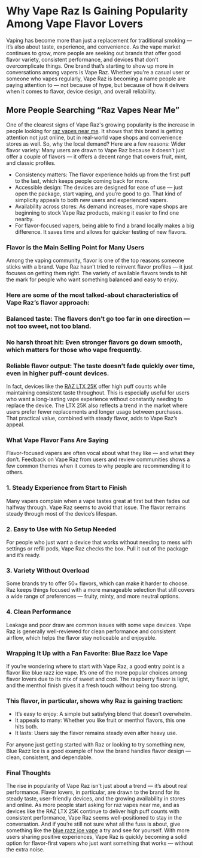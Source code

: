 # Why Vape Raz Is Gaining Popularity Among Vape Flavor Lovers
Vaping has become more than just a replacement for traditional smoking — it’s also about taste, experience, and convenience. As the vape market continues to grow, more people are seeking out brands that offer good flavor variety, consistent performance, and devices that don’t overcomplicate things.
One brand that’s starting to show up more in conversations among vapers is Vape Raz. Whether you're a casual user or someone who vapes regularly, Vape Raz is becoming a name people are paying attention to — not because of hype, but because of how it delivers when it comes to flavor, device design, and overall reliability.

## More People Searching “Raz Vapes Near Me”
One of the clearest signs of Vape Raz's growing popularity is the increase in people looking for [raz vapes near me](https://razzofficialsite.com/). It shows that this brand is getting attention not just online, but in real-world vape shops and convenience stores as well.
So, why the local demand? Here are a few reasons:
Wider flavor variety: Many users are drawn to Vape Raz because it doesn’t just offer a couple of flavors — it offers a decent range that covers fruit, mint, and classic profiles.


* Consistency matters: The flavor experience holds up from the first puff to the last, which keeps people coming back for more.
* Accessible design: The devices are designed for ease of use — just open the package, start vaping, and you’re good to go. That kind of simplicity appeals to both new users and experienced vapers.
* Availability across stores: As demand increases, more vape shops are beginning to stock Vape Raz products, making it easier to find one nearby.
* For flavor-focused vapers, being able to find a brand locally makes a big difference. It saves time and allows for quicker testing of new flavors.

### Flavor is the Main Selling Point for Many Users
Among the vaping community, flavor is one of the top reasons someone sticks with a brand. Vape Raz hasn’t tried to reinvent flavor profiles — it just focuses on getting them right. The variety of available flavors tends to hit the mark for people who want something balanced and easy to enjoy.

### Here are some of the most talked-about characteristics of Vape Raz’s flavor approach:

### Balanced taste: The flavors don’t go too far in one direction — not too sweet, not too bland.
### No harsh throat hit: Even stronger flavors go down smooth, which matters for those who vape frequently.
### Reliable flavor output: The taste doesn’t fade quickly over time, even in higher puff-count devices.


In fact, devices like the [RAZ LTX 25K](https://razzofficialsite.com/product-category/raz/raz-ltx-25k/) offer high puff counts while maintaining consistent taste throughout. This is especially useful for users who want a long-lasting vape experience without constantly needing to replace the device.
The LTX 25K also reflects a trend in the market where users prefer fewer replacements and longer usage between purchases. That practical value, combined with steady flavor, adds to Vape Raz’s appeal.

### What Vape Flavor Fans Are Saying
Flavor-focused vapers are often vocal about what they like — and what they don’t. Feedback on Vape Raz from users and review communities shows a few common themes when it comes to why people are recommending it to others.
### 1. Steady Experience from Start to Finish
Many vapers complain when a vape tastes great at first but then fades out halfway through. Vape Raz seems to avoid that issue. The flavor remains steady through most of the device’s lifespan.
### 2. Easy to Use with No Setup Needed
For people who just want a device that works without needing to mess with settings or refill pods, Vape Raz checks the box. Pull it out of the package and it’s ready.
### 3. Variety Without Overload
Some brands try to offer 50+ flavors, which can make it harder to choose. Raz keeps things focused with a more manageable selection that still covers a wide range of preferences — fruity, minty, and more neutral options.
### 4. Clean Performance
Leakage and poor draw are common issues with some vape devices. Vape Raz is generally well-reviewed for clean performance and consistent airflow, which helps the flavor stay noticeable and enjoyable.

### Wrapping It Up with a Fan Favorite: Blue Razz Ice Vape
If you’re wondering where to start with Vape Raz, a good entry point is a flavor like blue razz ice vape. It’s one of the more popular choices among flavor lovers due to its mix of sweet and cool. The raspberry flavor is light, and the menthol finish gives it a fresh touch without being too strong.
### This flavor, in particular, shows why Raz is gaining traction:

* It’s easy to enjoy: A simple but satisfying blend that doesn’t overwhelm.
* It appeals to many: Whether you like fruit or menthol flavors, this one hits both.
* It lasts: Users say the flavor remains steady even after heavy use.


For anyone just getting started with Raz or looking to try something new, Blue Razz Ice is a good example of how the brand handles flavor design — clean, consistent, and dependable.

### Final Thoughts
The rise in popularity of Vape Raz isn't just about a trend — it’s about real performance. Flavor lovers, in particular, are drawn to the brand for its steady taste, user-friendly devices, and the growing availability in stores and online.
As more people start asking for raz vapes near me, and as devices like the RAZ LTX 25K continue to deliver high puff counts with consistent performance, Vape Raz seems well-positioned to stay in the conversation. And if you’re still not sure what all the fuss is about, give something like the [blue razz ice vape](https://razzofficialsite.com/product/blue-razz-ice-raz-tn9000-disposable-vape/) a try and see for yourself.
With more users sharing positive experiences, Vape Raz is quickly becoming a solid option for flavor-first vapers who just want something that works — without the extra noise.

